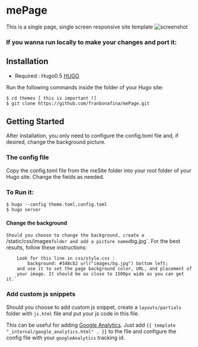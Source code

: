 # **mePage**

This is a single page, single screen responsive site template
![screenshot](https://raw.githubusercontent.com/sethmacleod/aerial/master/images/screenshot.png)

### If you wanna run locally to make your changes and port it:
 
## Installation

- Required : Hugo0.5 [HUGO](https://gohugo.io)

Run the following commands inside the folder of your Hugo site:

	$ cd themes [ this is important !]
	$ git clone https://github.com/franbonafina/mePage.git

## Getting Started

After installation, you only need to configure the config.toml file and, if desired, change the background picture.

### The config file

Copy the config.toml file from the meSite folder into your root folder of your Hugo site. Change the fields as needed.

### To Run it:

    $ hugo --config theme.toml,config.toml
    $ hugo server

#### Change the background

`Should you choose to change the background, create a `/static/css/images` folder and add a picture named `bg.jpg`. For the best results, follow these instructions:

        Look for this line in css/style.css : 
            background: #348cb2 url("images/bg.jpg") bottom left;
        and use it to set the page background color, URL, and placement of
        your image. It should be as close to 1500px wide as you can get it.`


### Add custom js snippets

Should you choose to add custom js snippet, create a `layouts/partials` folder with `js.html` file and put your js code in this file.

This can be useful for adding [Google Analytics](https://gohugo.io/extras/analytics/). Just add `{{ template "_internal/google_analytics.html" . }}` to the file and configure the config file with your `googleAnalytics` tracking id.


